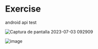 # Exercise
android api test

![Captura de pantalla 2023-07-03 092909](https://github.com/a2r2aaa/ExerciseUnigis/assets/40769259/c05c5899-e3b0-4be2-8642-ae6a83908cdf)

![image](https://github.com/a2r2aaa/ExerciseUnigis/assets/40769259/dfcb6c67-c236-4c4a-b011-7dbe9402a706)

